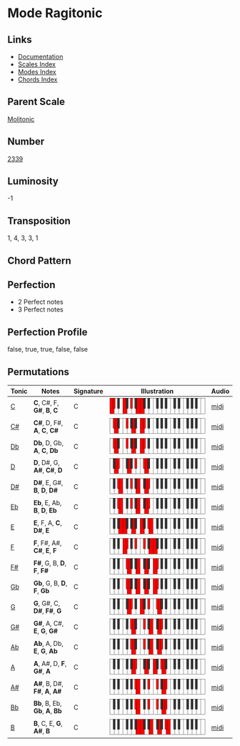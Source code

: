 # Mode Ragitonic

## Links

- [Documentation](README.md)
- [Scales Index](Scales.md)
- [Modes Index](Modes.md)
- [Chords Index](Chords.md)

## Parent Scale

[Molitonic](ScaleMolitonic.md)

## Number

[2339](https://ianring.com/musictheory/scales/2339)

## Luminosity

-1

## Transposition

1, 4, 3, 3, 1

## Chord Pattern



## Perfection

- 2 Perfect notes
- 3 Perfect notes

## Perfection Profile

false, true, true, false, false

## Permutations

| Tonic | Notes | Signature | Illustration | Audio |
|-------|-------|-----------|--------------|-------|
| [C](ModeCNaturalRagitonic.md) | **C**, C#, F, **G#**, **B**, **C** | C | ![CNaturalRagitonic](ModeCNaturalRagitonic.png) | [midi](https://github.com/edipermadi/music/blob/main/docs/ModeCNaturalRagitonic.mid?raw=true) |
| [C#](ModeCSharpRagitonic.md) | **C#**, D, F#, **A**, **C**, **C#** | C | ![CSharpRagitonic](ModeCSharpRagitonic.png) | [midi](https://github.com/edipermadi/music/blob/main/docs/ModeCSharpRagitonic.mid?raw=true) |
| [Db](ModeDFlatRagitonic.md) | **Db**, D, Gb, **A**, **C**, **Db** | C | ![DFlatRagitonic](ModeDFlatRagitonic.png) | [midi](https://github.com/edipermadi/music/blob/main/docs/ModeDFlatRagitonic.mid?raw=true) |
| [D](ModeDNaturalRagitonic.md) | **D**, D#, G, **A#**, **C#**, **D** | C | ![DNaturalRagitonic](ModeDNaturalRagitonic.png) | [midi](https://github.com/edipermadi/music/blob/main/docs/ModeDNaturalRagitonic.mid?raw=true) |
| [D#](ModeDSharpRagitonic.md) | **D#**, E, G#, **B**, **D**, **D#** | C | ![DSharpRagitonic](ModeDSharpRagitonic.png) | [midi](https://github.com/edipermadi/music/blob/main/docs/ModeDSharpRagitonic.mid?raw=true) |
| [Eb](ModeEFlatRagitonic.md) | **Eb**, E, Ab, **B**, **D**, **Eb** | C | ![EFlatRagitonic](ModeEFlatRagitonic.png) | [midi](https://github.com/edipermadi/music/blob/main/docs/ModeEFlatRagitonic.mid?raw=true) |
| [E](ModeENaturalRagitonic.md) | **E**, F, A, **C**, **D#**, **E** | C | ![ENaturalRagitonic](ModeENaturalRagitonic.png) | [midi](https://github.com/edipermadi/music/blob/main/docs/ModeENaturalRagitonic.mid?raw=true) |
| [F](ModeFNaturalRagitonic.md) | **F**, F#, A#, **C#**, **E**, **F** | C | ![FNaturalRagitonic](ModeFNaturalRagitonic.png) | [midi](https://github.com/edipermadi/music/blob/main/docs/ModeFNaturalRagitonic.mid?raw=true) |
| [F#](ModeFSharpRagitonic.md) | **F#**, G, B, **D**, **F**, **F#** | C | ![FSharpRagitonic](ModeFSharpRagitonic.png) | [midi](https://github.com/edipermadi/music/blob/main/docs/ModeFSharpRagitonic.mid?raw=true) |
| [Gb](ModeGFlatRagitonic.md) | **Gb**, G, B, **D**, **F**, **Gb** | C | ![GFlatRagitonic](ModeGFlatRagitonic.png) | [midi](https://github.com/edipermadi/music/blob/main/docs/ModeGFlatRagitonic.mid?raw=true) |
| [G](ModeGNaturalRagitonic.md) | **G**, G#, C, **D#**, **F#**, **G** | C | ![GNaturalRagitonic](ModeGNaturalRagitonic.png) | [midi](https://github.com/edipermadi/music/blob/main/docs/ModeGNaturalRagitonic.mid?raw=true) |
| [G#](ModeGSharpRagitonic.md) | **G#**, A, C#, **E**, **G**, **G#** | C | ![GSharpRagitonic](ModeGSharpRagitonic.png) | [midi](https://github.com/edipermadi/music/blob/main/docs/ModeGSharpRagitonic.mid?raw=true) |
| [Ab](ModeAFlatRagitonic.md) | **Ab**, A, Db, **E**, **G**, **Ab** | C | ![AFlatRagitonic](ModeAFlatRagitonic.png) | [midi](https://github.com/edipermadi/music/blob/main/docs/ModeAFlatRagitonic.mid?raw=true) |
| [A](ModeANaturalRagitonic.md) | **A**, A#, D, **F**, **G#**, **A** | C | ![ANaturalRagitonic](ModeANaturalRagitonic.png) | [midi](https://github.com/edipermadi/music/blob/main/docs/ModeANaturalRagitonic.mid?raw=true) |
| [A#](ModeASharpRagitonic.md) | **A#**, B, D#, **F#**, **A**, **A#** | C | ![ASharpRagitonic](ModeASharpRagitonic.png) | [midi](https://github.com/edipermadi/music/blob/main/docs/ModeASharpRagitonic.mid?raw=true) |
| [Bb](ModeBFlatRagitonic.md) | **Bb**, B, Eb, **Gb**, **A**, **Bb** | C | ![BFlatRagitonic](ModeBFlatRagitonic.png) | [midi](https://github.com/edipermadi/music/blob/main/docs/ModeBFlatRagitonic.mid?raw=true) |
| [B](ModeBNaturalRagitonic.md) | **B**, C, E, **G**, **A#**, **B** | C | ![BNaturalRagitonic](ModeBNaturalRagitonic.png) | [midi](https://github.com/edipermadi/music/blob/main/docs/ModeBNaturalRagitonic.mid?raw=true) |
